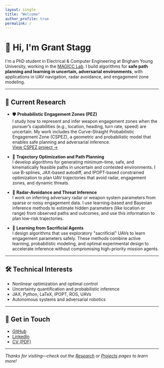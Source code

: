 ```yaml
---
layout: single
title: "Welcome"
author_profile: true
permalink: /
---
```


# 👋 Hi, I'm Grant Stagg

I'm a PhD student in Electrical & Computer Engineering at Brigham Young University, working in the [MAGICC Lab](https://magicc.byu.edu/). I build algorithms for **safe path planning and learning in uncertain, adversarial environments**, with applications in UAV navigation, radar avoidance, and engagement zone modeling.

---

## 🔬 Current Research

- 🛡️ **Probabilistic Engagement Zones (PEZ)**  
  I study how to represent and infer weapon engagement zones when the pursuer’s capabilities (e.g., location, heading, turn rate, speed) are uncertain. My work includes the Curve–Straight Probabilistic Engagement Zone (CSPEZ), a geometric and probabilistic model that enables safe planning and adversarial inference.  
  [View CSPEZ project →](/research/cspez/)

- 🧭 **Trajectory Optimization and Path Planning**  
  I develop algorithms for generating minimum-time, safe, and kinematically feasible paths in uncertain and contested environments. I use B-splines, JAX-based autodiff, and IPOPT-based constrained optimization to plan UAV trajectories that avoid radar, engagement zones, and dynamic threats.

- 📡 **Radar-Avoidance and Threat Inference**  
  I work on inferring adversary radar or weapon system parameters from sparse or noisy engagement data. I use learning-based and Bayesian inference methods to estimate hidden parameters (like location or range) from observed paths and outcomes, and use this information to plan low-risk trajectories.

- 🤖 **Learning from Sacrificial Agents**  
  I design algorithms that use exploratory "sacrificial" UAVs to learn engagement parameters safely. These methods combine active learning, probabilistic modeling, and optimal experimental design to accelerate inference without compromising high-priority mission agents.

---

## 🛠 Technical Interests

- Nonlinear optimization and optimal control
- Uncertainty quantification and probabilistic inference
- JAX, Python, LaTeX, IPOPT, ROS, UAVs
- Autonomous systems and adversarial robotics

---

## 🔗 Get in Touch

- [GitHub](https://github.com/grastagg)
- [LinkedIn](https://www.linkedin.com/in/grastagg/)
- [CV (PDF)](/assets/pdf/grant_stagg_cv.pdf)

---

_Thanks for visiting—check out the [Research](/research/) or [Projects](/projects/) pages to learn more!_

